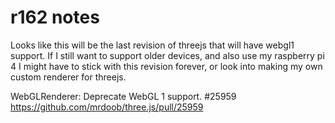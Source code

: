 # r162 notes

Looks like this will be the last revision of threejs that will have webgl1 support. If I still want to support older devices, and also use my raspberry pi 4 I might have to stick with this revision forever, or look into making my own custom renderer for threejs.

WebGLRenderer: Deprecate WebGL 1 support. #25959
https://github.com/mrdoob/three.js/pull/25959